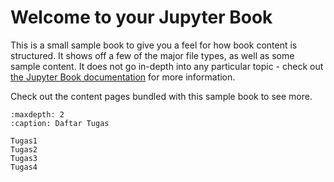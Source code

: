 # Welcome to your Jupyter Book

This is a small sample book to give you a feel for how book content is
structured.
It shows off a few of the major file types, as well as some sample content.
It does not go in-depth into any particular topic - check out [the Jupyter Book documentation](https://jupyterbook.org) for more information.

Check out the content pages bundled with this sample book to see more.
```{toctree}
:maxdepth: 2
:caption: Daftar Tugas

Tugas1
Tugas2
Tugas3
Tugas4
